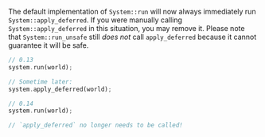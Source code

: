 The default implementation of `System::run` will now always immediately run `System::apply_deferred`. If you were manually calling `System::apply_deferred` in this situation, you may remove it. Please note that `System::run_unsafe` still _does not_ call `apply_deferred` because it cannot guarantee it will be safe.

```rust
// 0.13
system.run(world);

// Sometime later:
system.apply_deferred(world);

// 0.14
system.run(world);

// `apply_deferred` no longer needs to be called!
```

